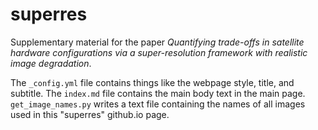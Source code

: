 # superres

Supplementary material for the paper *Quantifying trade-offs in satellite hardware configurations via a super-resolution framework with realistic image degradation*.

The `_config.yml` file contains things like the webpage style, title, and subtitle. The `index.md` file contains the main body text in the main page. `get_image_names.py` writes a text file containing the names of all images used in this "superres" github.io page.
